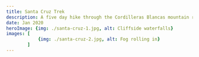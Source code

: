 ```yaml
---
title: Santa Cruz Trek
description: A five day hike through the Cordilleras Blancas mountain range, in Huaraz, Peru.
date: Jan 2020
heroImage: {img: ./santa-cruz-1.jpg, alt: Cliffside waterfalls}
images: [
            {img: ./santa-cruz-2.jpg, alt: Fog rolling in}
        ]
---
```


